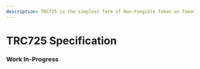 ```yaml
---
description: TRC725 is the simplest form of Non-Fungible Token on TomoChain
---
```


# TRC725 Specification

### Work In-Progress
